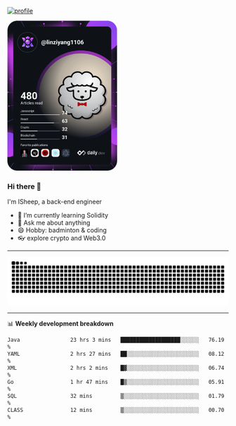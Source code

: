 [![profile](https://user-images.githubusercontent.com/54968314/208005045-e4b42f3b-833d-4242-bfcc-e764865553a2.svg)](https://www.calligrapher.ai/)

<a href="https://app.daily.dev/linziyang1106"><img src="/devcard.png" width="250" alt="ISheep's Dev Card"/></a>

### Hi there 🐏

I'm ISheep, a back-end engineer

- 🔭 I’m currently learning Solidity
- 💬 Ask me about anything
- 😄 Hobby: badminton & coding
- 👓 explore crypto and Web3.0

-------

![](https://raw.githubusercontent.com/ISheepp/ISheepp/output/github-contribution-grid-snake.svg)

-------

📊 **Weekly development breakdown**
<!--START_SECTION:waka-->

```text
Java                23 hrs 3 mins   ███████████████████░░░░░░   76.19 %
YAML                2 hrs 27 mins   ██░░░░░░░░░░░░░░░░░░░░░░░   08.12 %
XML                 2 hrs 2 mins    █▓░░░░░░░░░░░░░░░░░░░░░░░   06.74 %
Go                  1 hr 47 mins    █▒░░░░░░░░░░░░░░░░░░░░░░░   05.91 %
SQL                 32 mins         ▒░░░░░░░░░░░░░░░░░░░░░░░░   01.79 %
CLASS               12 mins         ▒░░░░░░░░░░░░░░░░░░░░░░░░   00.70 %
```

<!--END_SECTION:waka-->
